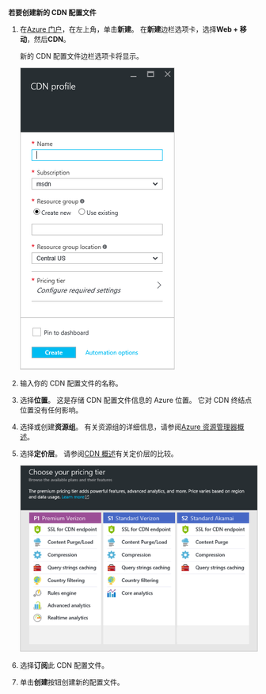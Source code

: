 **若要创建新的 CDN 配置文件**

1. 在[Azure 门户](https://portal.azure.com)，在左上角，单击**新建**。  在**新建**边栏选项卡，选择**Web + 移动**，然后**CDN**。
   
    新的 CDN 配置文件边栏选项卡将显示。
   
    ![新的 CDN 配置文件](./media/cdn-create-profile/new-cdn-profile-include.png)
2. 输入你的 CDN 配置文件的名称。
3. 选择**位置**。  这是存储 CDN 配置文件信息的 Azure 位置。  它对 CDN 终结点位置没有任何影响。
4. 选择或创建**资源组**。  有关资源组的详细信息，请参阅[Azure 资源管理器概述](../articles/azure-resource-manager/resource-group-overview.md#resource-groups)。
5. 选择**定价层**。  请参阅[CDN 概述](../articles/cdn/cdn-overview.md#azure-cdn-features)有关定价层的比较。
   
    ![CDN 定价层选择](./media/cdn-create-profile/cdn-choose-sku-include.png)
6. 选择**订阅**此 CDN 配置文件。
7. 单击**创建**按钮创建新的配置文件。 

